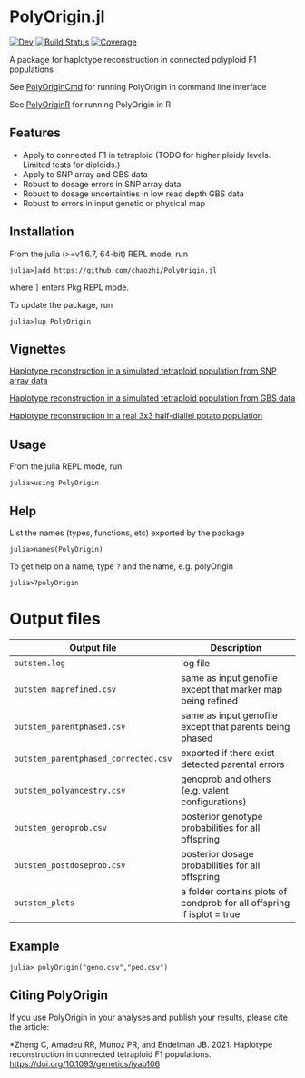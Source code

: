 # PolyOrigin.jl

[![Dev](https://img.shields.io/badge/docs-dev-blue.svg)](https://chaozhi.github.io/PolyOrigin.jl/dev)
[![Build Status](https://github.com/chaozhi/PolyOrigin.jl/workflows/CI/badge.svg)](https://github.com/chaozhi/PolyOrigin.jl/actions)
[![Coverage](https://codecov.io/gh/chaozhi/PolyOrigin.jl/branch/master/graph/badge.svg)](https://codecov.io/gh/chaozhi/PolyOrigin.jl)

A package for haplotype reconstruction in connected polyploid F1 populations

See [PolyOriginCmd](https://github.com/chaozhi/PolyOriginCmd) for running PolyOrigin in command line interface

See [PolyOriginR](https://github.com/chaozhi/PolyOriginR) for running PolyOrigin in R


## Features

- Apply to connected F1 in tetraploid (TODO for higher ploidy levels. Limited tests for diploids.)
- Apply to SNP array and GBS data
- Robust to dosage errors in SNP array data
- Robust to dosage uncertainties in low read depth GBS data
- Robust to errors in input genetic or physical map

## Installation

From the julia (>=v1.6.7, 64-bit) REPL mode, run

```
julia>]add https://github.com/chaozhi/PolyOrigin.jl
```
where `]` enters Pkg REPL mode.

To update the package, run

```
julia>]up PolyOrigin
```

## Vignettes

[Haplotype reconstruction in a simulated tetraploid population from SNP array data](https://github.com/chaozhi/PolyOrigin_Examples/tree/master/tetraploid_simarray/step3_tetraploid_simarray.md)

[Haplotype reconstruction in a simulated tetraploid population from GBS data](https://github.com/chaozhi/PolyOrigin_Examples/tree/master/tetraploid_simgbs/step2_tetraploid_simgbs.md)

[Haplotype reconstruction in a real 3x3 half-diallel potato population](https://github.com/chaozhi/PolyOrigin_Examples/tree/master/tetraploid_realpotato/tetraploid_realpotato.md)

## Usage

From the julia REPL mode, run
```
julia>using PolyOrigin
```

## Help

List the names (types, functions, etc) exported by the package
```
julia>names(PolyOrigin)
```
To get help on a name, type `?` and the name, e.g. polyOrigin
```
julia>?polyOrigin
```

# Output files

Output file | Description
------------- |----------------
`outstem.log`  |  log file
`outstem_maprefined.csv` |  same as input genofile except that marker map being refined
`outstem_parentphased.csv` |  same as input genofile except that  parents being phased
`outstem_parentphased_corrected.csv` |  exported if there exist detected parental errors
`outstem_polyancestry.csv` | genoprob and others (e.g. valent configurations)
`outstem_genoprob.csv` |  posterior genotype probabilities for all offspring
`outstem_postdoseprob.csv` |  posterior dosage probabilities for all offspring
`outstem_plots` |  a folder contains plots of condprob for all offspring if isplot = true


## Example
```
julia> polyOrigin("geno.csv","ped.csv")
```

## Citing PolyOrigin

 If you use PolyOrigin in your analyses and publish your results, please cite the article:

  *Zheng C, Amadeu RR, Munoz PR, and Endelman JB. 2021. Haplotype reconstruction in connected tetraploid F1 populations. https://doi.org/10.1093/genetics/iyab106
